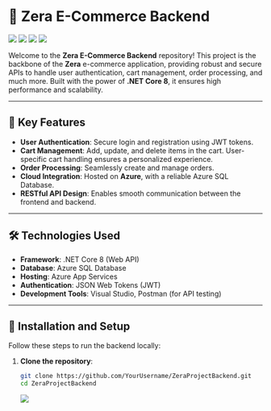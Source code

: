 # 🌟 Zera E-Commerce Backend

![](https://img.shields.io/badge/Microsoft_Azure-0089D6?style=for-the-badge&logo=microsoft-azure&logoColor=white)
![](https://img.shields.io/badge/.NET-5C2D91?style=for-the-badge&logo=.net&logoColor=white)
![](https://img.shields.io/badge/C%23-239120?style=for-the-badge&logo=c-sharp&logoColor=white)
![](https://img.shields.io/badge/Azure_DevOps-0078D7?style=for-the-badge&logo=azure-devops&logoColor=white)

Welcome to the **Zera E-Commerce Backend** repository! This project is the backbone of the **Zera** e-commerce application, providing robust and secure APIs to handle user authentication, cart management, order processing, and much more. Built with the power of **.NET Core 8**, it ensures high performance and scalability.

---

## 🚀 Key Features

- **User Authentication**: Secure login and registration using JWT tokens.
- **Cart Management**: Add, update, and delete items in the cart. User-specific cart handling ensures a personalized experience.
- **Order Processing**: Seamlessly create and manage orders.
- **Cloud Integration**: Hosted on **Azure**, with a reliable Azure SQL Database.
- **RESTful API Design**: Enables smooth communication between the frontend and backend.

---

## 🛠️ Technologies Used

- **Framework**: .NET Core 8 (Web API)
- **Database**: Azure SQL Database
- **Hosting**: Azure App Services
- **Authentication**: JSON Web Tokens (JWT)
- **Development Tools**: Visual Studio, Postman (for API testing)

---

## 🔧 Installation and Setup

Follow these steps to run the backend locally:

1. **Clone the repository**:
   ```bash
   git clone https://github.com/YourUsername/ZeraProjectBackend.git
   cd ZeraProjectBackend
   ```

   ![](http://ForTheBadge.com/images/badges/built-with-love.svg)
